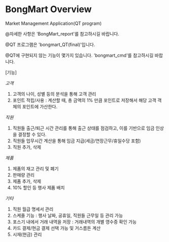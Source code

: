 # BongMart Overview
Market Management Application(QT program)

@자세한 사항은 'BongMart_report'를 참고하시길 바랍니다.

@QT 프로그램은 'bongmart_QT(final)'입니다.

@QT에 구현되지 않는 기능이 몇가지 있습니다. 'bongmart_cmd'를 참고하시길 바랍니다.



[기능]

*고객*
1) 고객의 나이, 성별 등의 분석을 통해 고객 관리
2) 포인트 적립/사용
   : 계산할 때, 총 금액의 1% 만큼 포인트로 저장해서 해당 고객 객체의 포인트에 가산한다.

*직원*
1) 직원들 출근/퇴근 시간 관리를 통해 출근 상태를 점검하고, 이를 기반으로 임금 인상을 결정할 수 있다.
2) 직원들 업무시간 계산을 통해 임금 지급(세금/연장근무/휴일수당 포함)
3) 직원 추가, 삭제

*제품*
1) 제품의 재고 관리 및 폐기
2) 판매량 관리
3) 제품 추가, 삭제
4) 10% 할인 등 행사 제품 배치

*기타*
1) 직원 월급 명세서 관리
2) 스케줄 기능
   : 행사 날짜, 공휴일, 직원들 근무일 등 관리 가능
3) 포스기 내에서 거래 내역을 저장
   : 거래내역의 개별 영수증 확인 가능
4) 카드 결제/현금 결제 선택 가능 및 거스름돈 계산
5) 시재(현금) 관리

